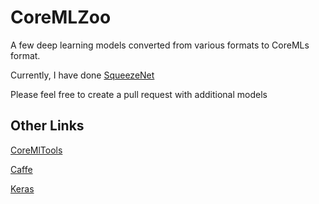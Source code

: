 # CoreMLZoo
A few deep learning models converted from various formats to CoreMLs format.

Currently, I have done [SqueezeNet](https://github.com/DeepScale/SqueezeNet)

Please feel free to create a pull request with additional models

## Other Links

[CoreMlTools](http://pythonhosted.org/coremltools/index.html)

[Caffe](http://caffe.berkeleyvision.org)

[Keras](https://keras.io)
